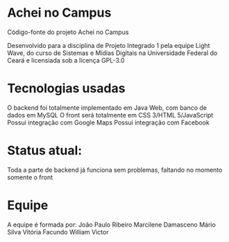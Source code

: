 # Achei no Campus

Código-fonte do projeto Achei no Campus

Desenvolvido para a disciplina de Projeto Integrado 1 pela equipe Light Wave, do curso de Sistemas e Mídias Digitais na Universidade Federal do Ceará e licensiada sob a licença GPL-3.0

# Tecnologias usadas
  
  O backend foi totalmente implementado em Java Web, com banco de dados em MySQL
  O front será totalmente em CSS 3/HTML 5/JavaScript
  Possui integração com Google Maps
  Possui integração com Facebook

# Status atual:

  Toda a parte de backend já funciona sem problemas, faltando no momento somente o front

# Equipe

A equipe é formada por:
João Paulo Ribeiro
Marcilene Damasceno
Mário Silva
Vitória Facundo
William Victor
  
